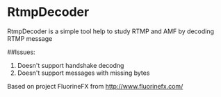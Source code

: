 # RtmpDecoder

RtmpDecoder is a simple tool help to study RTMP and AMF by decoding RTMP message



##Issues:
1. Doesn't support handshake decodng
2. Doesn't support messages with missing bytes

Based on project FluorineFX from http://www.fluorinefx.com/